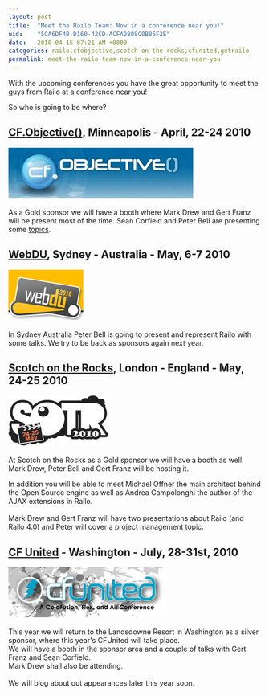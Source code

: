 ```yaml
---
layout: post
title:  "Meet the Railo Team: Now in a conference near you!"
uid:	"5CA6DF4B-D160-42CD-ACFA0808C0B85F2E"
date:   2010-04-15 07:21 AM +0000
categories: railo,cfobjective,scotch-on-the-rocks,cfunited,getrailo
permalink: meet-the-railo-team-now-in-a-conference-near-you
---
```

<p>With the upcoming conferences you have the great opportunity to meet the guys from Railo at a conference near you!</p>
<p>So who is going to be where?</p>
<h2><a href="http://www.cfobjective.com/">CF.Objective()</a>, Minneapolis - April, 22-24 2010</h2>
<p><a href="http://www.cfobjective.com/"><img src="/blog/assets/content//cfo.png" alt="" width="368" height="100" /></a><br /><br />As a Gold sponsor we will have a booth where Mark Drew and Gert Franz will be present most of the time. Sean Corfield and Peter Bell are presenting some <a href="http://www.cfobjective.com/index.cfm/sessions/">topics</a>.</p>
<h2><a href="http://www.webdu.com.au/">WebDU</a>, Sydney - Australia - May, 6-7 2010</h2>
<p><a href="http://www.webdu.com.au/"><img src="/blog/assets/content//webdu-logo-2010.png" alt="" width="149" height="100" /></a><br /><br />In Sydney Australia Peter Bell is going to present and represent Railo with some talks. We try to be back as sponsors again next year.</p>
<h2><a href="http://www.scotch-on-the-rocks.co.uk/">Scotch on the Rocks</a>, London - England - May, 24-25 2010</h2>
<p><a href="http://www.scotch-on-the-rocks.co.uk/"><img src="/blog/assets/content//SOTR10.png" alt="" width="198" height="100" /></a><br /><br />At Scotch on the Rocks as a Gold sponsor we will have a booth as well. Mark Drew, Peter Bell and Gert Franz will be hosting it.</p>
<p> In addition you will be able to meet Michael Offner the main architect behind the Open Source engine as well as Andrea Campolonghi the author of the AJAX extensions in Railo.<br /><br />Mark Drew and Gert Franz will have two presentations about Railo (and Railo 4.0) and Peter will cover a project management topic.</p>
<h2><a href="http://www.cfunited.com/">CF United</a> - Washington - July, 28-31st, 2010</h2>
<p><a href="http://www.cfunited.com/"><img src="/blog/assets/content//cfunited.png" alt="" width="317" height="100" /></a><br /><br />This year we will return to the Landsdowne Resort in Washington as a silver sponsor, where this year's CFUnited will take place.<br />We will have a booth in the sponsor area and a couple of talks with Gert Franz and Sean Corfield. <br />Mark Drew shall also be attending. <br /><br />We will blog about out appearances later this year soon.</p>